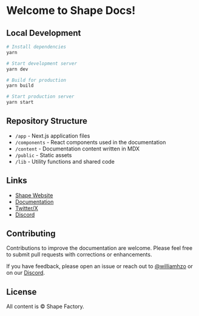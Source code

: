 # Welcome to Shape Docs!

## Local Development

```bash
# Install dependencies
yarn

# Start development server
yarn dev

# Build for production
yarn build

# Start production server
yarn start
```

## Repository Structure

- `/app` - Next.js application files
- `/components` - React components used in the documentation
- `/content` - Documentation content written in MDX
- `/public` - Static assets
- `/lib` - Utility functions and shared code

## Links

- [Shape Website](https://shape.network)
- [Documentation](https://docs.shape.network)
- [Twitter/X](https://x.com/Shape_L2)
- [Discord](https://discord.com/invite/shape-l2)

## Contributing

Contributions to improve the documentation are welcome. Please feel free to submit pull requests with corrections or enhancements.

If you have feedback, please open an issue or reach out to [@williamhzo](https://x.com/williamhzo) or on our [Discord](https://discord.com/invite/shape-l2).

## License

All content is © Shape Factory.
